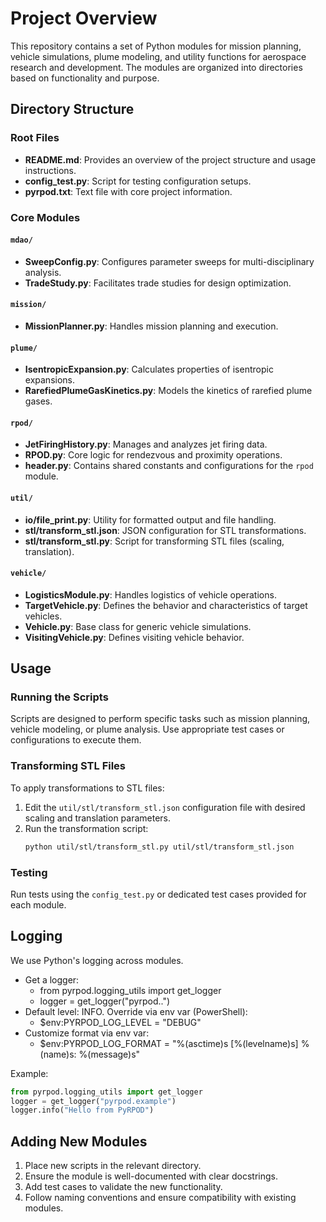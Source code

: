# Project Overview

This repository contains a set of Python modules for mission planning, vehicle simulations, plume modeling, and utility functions for aerospace research and development. The modules are organized into directories based on functionality and purpose.

## Directory Structure

### Root Files
- **README.md**: Provides an overview of the project structure and usage instructions.
- **config_test.py**: Script for testing configuration setups.
- **pyrpod.txt**: Text file with core project information.

### Core Modules

#### `mdao/`
- **SweepConfig.py**: Configures parameter sweeps for multi-disciplinary analysis.
- **TradeStudy.py**: Facilitates trade studies for design optimization.

#### `mission/`
- **MissionPlanner.py**: Handles mission planning and execution.

#### `plume/`
- **IsentropicExpansion.py**: Calculates properties of isentropic expansions.
- **RarefiedPlumeGasKinetics.py**: Models the kinetics of rarefied plume gases.

#### `rpod/`
- **JetFiringHistory.py**: Manages and analyzes jet firing data.
- **RPOD.py**: Core logic for rendezvous and proximity operations.
- **header.py**: Contains shared constants and configurations for the `rpod` module.

#### `util/`
- **io/file_print.py**: Utility for formatted output and file handling.
- **stl/transform_stl.json**: JSON configuration for STL transformations.
- **stl/transform_stl.py**: Script for transforming STL files (scaling, translation).

#### `vehicle/`
- **LogisticsModule.py**: Handles logistics of vehicle operations.
- **TargetVehicle.py**: Defines the behavior and characteristics of target vehicles.
- **Vehicle.py**: Base class for generic vehicle simulations.
- **VisitingVehicle.py**: Defines visiting vehicle behavior.

## Usage

### Running the Scripts
Scripts are designed to perform specific tasks such as mission planning, vehicle modeling, or plume analysis. Use appropriate test cases or configurations to execute them.

### Transforming STL Files
To apply transformations to STL files:
1. Edit the `util/stl/transform_stl.json` configuration file with desired scaling and translation parameters.
2. Run the transformation script:
   ```bash
   python util/stl/transform_stl.py util/stl/transform_stl.json
   ```

### Testing
Run tests using the `config_test.py` or dedicated test cases provided for each module.

## Logging

We use Python's logging across modules.

- Get a logger:
  - from pyrpod.logging_utils import get_logger
  - logger = get_logger("pyrpod.<package>.<module>")
- Default level: INFO. Override via env var (PowerShell):
  - $env:PYRPOD_LOG_LEVEL = "DEBUG"
- Customize format via env var:
  - $env:PYRPOD_LOG_FORMAT = "%(asctime)s [%(levelname)s] %(name)s: %(message)s"

Example:

```python
from pyrpod.logging_utils import get_logger
logger = get_logger("pyrpod.example")
logger.info("Hello from PyRPOD")
```

## Adding New Modules
1. Place new scripts in the relevant directory.
2. Ensure the module is well-documented with clear docstrings.
3. Add test cases to validate the new functionality.
4. Follow naming conventions and ensure compatibility with existing modules.
